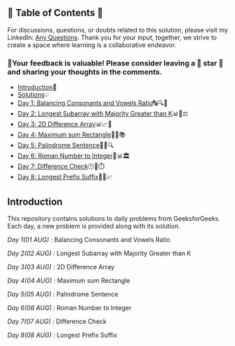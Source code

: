 ## 📜 Table of Contents 📜

For discussions, questions, or doubts related to this solution, please visit my LinkedIn: [Any Questions](https://www.linkedin.com/in/patel-hetkumar-sandipbhai-8b110525a/). Thank you for your input, together, we strive to create a space where learning is a collaborative endeavor.

### 🔮Your feedback is valuable! Please consider leaving a 🌟 star 🌟 and sharing your thoughts in the comments.

- [Introduction](../README.md)📝
- [Solutions]()💡
- [Day 1: Balancing Consonants and Vowels Ratio](01(Aug)%20Balancing%20Consonants%20and%20Vowels%20Ratio.md)🔠🔍🏁
- [Day 2: Longest Subarray with Majority Greater than K](02(Aug)%20Longest%20Subarray%20with%20Majority%20Greater%20than%20K.md)📊🚀⚖️
- [Day 3: 2D Difference Array](03(Aug)%202D%20Difference%20Array.md)📊📈🔢
- [Day 4: Maximum sum Rectangle](04(Aug)%20Maximum%20sum%20Rectangle.md)📐🧠📚
- [Day 5: Palindrome Sentence](05(Aug)%20Palindrome%20Sentence.md)🧠🔄🔍
- [Day 6: Roman Number to Integer](06(Aug)%20Roman%20Number%20to%20Integer.md)🔢📊🏛️
- [Day 7: Difference Check](07(Aug)%20Difference%20Check.md)🕒🚀⏱️
- [Day 8: Longest Prefix Suffix](08(Aug)%20Longest%20Prefix%20Suffix.md)📘📏📈



## Introduction

This repository contains solutions to daily problems from GeeksforGeeks. Each day, a new problem is provided along with its solution.

_Day 1(01 AUG) :_ Balancing Consonants and Vowels Ratio

_Day 2(02 AUG) :_ Longest Subarray with Majority Greater than K

_Day 3(03 AUG) :_ 2D Difference Array

_Day 4(04 AUG) :_ Maximum sum Rectangle

_Day 5(05 AUG) :_ Palindrome Sentence

_Day 6(06 AUG) :_ Roman Number to Integer

_Day 7(07 AUG) :_ Difference Check

_Day 8(08 AUG) :_ Longest Prefix Suffix

<!--_Day 9(09 AUG) :_

_Day 10(10 AUG) :_

_Day 11(11 AUG) :_

_Day 12(12 AUG) :_

_Day 13(13 AUG) :_

_Day 14(14 AUG) :_

_Day 15(15 AUG) :_

_Day 16(16 AUG) :_

_Day 17(17 AUG) :_

_Day 18(18 AUG) :_

_Day 19(19 AUG) :_

_Day 20(20 AUG) :_

_Day 21(21 AUG) :_

_Day 22(22 AUG) :_

_Day 23(23 AUG) :_

_Day 24(24 AUG) :_

_Day 25(25 AUG) :_

_Day 26(26 AUG) :_

_Day 27(27 AUG) :_

_Day 28(28 AUG) :_

_Day 29(29 AUG) :_

_Day 30(30 AUG) :_

_Day 31(31 AUG) :_-->
